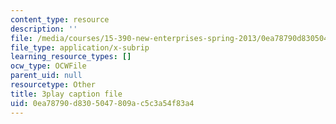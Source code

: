 ```yaml
---
content_type: resource
description: ''
file: /media/courses/15-390-new-enterprises-spring-2013/0ea78790d8305047809ac5c3a54f83a4_Xcsp0486olY.vtt
file_type: application/x-subrip
learning_resource_types: []
ocw_type: OCWFile
parent_uid: null
resourcetype: Other
title: 3play caption file
uid: 0ea78790-d830-5047-809a-c5c3a54f83a4
---
```

